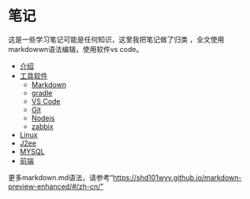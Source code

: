 # 笔记
这是一些学习笔记可能是任何知识，这里我把笔记做了归类 ，全文使用markdowwn语法编辑，使用软件vs code。

* [介绍](/readme.md)
* [工具软件](/tools/tools.md)
  * [Markdown](/tools/markdown/readme.md)
  * [gradle](/tools/gradle/readme.md)
  * [VS Code](/tools/vs_code/readme.md)
  * [Git](/tools/git/readme.md)
  * [Nodejs](/tools/Nodejs/readme.md)
  * [zabbix](/tools/zabbix/readme.md)
* [Linux](/Linux/readme.md)
* [J2ee](/j2ee/readme.md)
* [MYSQL](/mysql/readme.md)
* [前端](/web_font/readme.md)


更多markdown.md语法，请参考“https://shd101wyy.github.io/markdown-preview-enhanced/#/zh-cn/”

